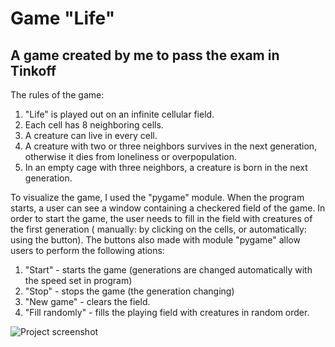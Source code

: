 # Game "Life"
## A game created by me to pass the exam in Tinkoff
The rules of the game:
  1. "Life" is played out on an infinite cellular field.
  2. Each cell has 8 neighboring cells.
  3. A creature can live in every cell.
  4. A creature with two or three neighbors survives in the next generation, otherwise it dies from loneliness or overpopulation.
  5. In an empty cage with three neighbors, a creature is born in the next generation.

To visualize the game, I used the "pygame" module. When the program starts, a user can see a window containing a checkered field of the game. In order to start the game, the user needs to fill in the field with creatures of the first generation ( manually: by clicking on the cells, or automatically: using the button). The buttons also made with module "pygame" allow users to perform the following ations:
1. "Start" - starts the game (generations are changed automatically with the speed set in program)
2. "Stop" - stops the game (the generation changing)
3. "New game" - clears the field.
4. "Fill randomly" - fills the playing field with creatures in random order.  

![Project screenshot](https://github.com/alexrzntsv/images/raw/life_screenshot.png)

